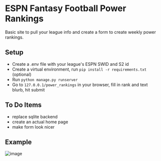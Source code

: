 # ESPN Fantasy Football Power Rankings

Basic site to pull your league info and create a form to create weekly power rankings.

## Setup
- Create a .env file with your league's ESPN SWID and S2 id
- Create a virtual environment, run `pip install -r requirements.txt` (optional)
- Run `python manage.py runserver`
- Go to `127.0.0.1/power_rankings` in your browser, fill in rank and text blurb, hit submit

## To Do Items
- replace sqlite backend
- create an actual home page
- make form look nicer

## Example
![image](https://i.imgur.com/CbN9hQv.png)
